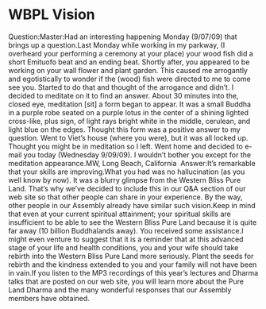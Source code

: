 # WBPL Vision

Question:Master:​Had an interesting happening Monday (9/07/09) that brings up a question.​Last Monday while working in my parkway, (I overheard your performing a ceremony at your place) your wood fish did a short Emituofo beat and an ending beat. Shortly after, you appeared to be working on your wall flower and plant garden. This caused me arrogantly and egotistically to wonder if the (wood) fish were directed to me to come see you. Started to do that and thought of the arrogance and didn’t.      I decided to meditate on it to find an answer. About 30 minutes into the, closed eye, meditation [sit] a form began to appear. It was a small Buddha in a purple robe seated on a purple lotus in the center of a shining lighted cross-like, plus sign, of light rays bright white in the middle, cerulean, and light blue on the edges. Thought this form was a positive answer to my question. Went to Viet’s house (where you were), but it was all locked up. Thought you might be in meditation so I left. Went home and decided to e-mail you today (Wednesday 9/09/09). I wouldn’t bother you except for the meditation appearance.​MW, Long Beach, California   Answer:It’s remarkable that your skills are improving.What you had was no hallucination (as you well know by now). It was a blurry glimpse from the Western Bliss Pure Land. That’s why we’ve decided to include this in our Q&A section of our web site so that other people can share in your experience. By the way, other people in our Assembly already have similar such vision.Keep in mind that even at your current spiritual attainment; your spiritual skills are insufficient to be able to see the Western Bliss Pure Land because it is quite far away (10 billion Buddhalands away). You received some assistance.I might even venture to suggest that it is a reminder that at this advanced stage of your life and health conditions, you and your wife should take rebirth into the Western Bliss Pure Land more seriously. Plant the seeds for rebirth and the kindness extended to you and your family will not have been in vain.​If you listen to the MP3 recordings of this year’s lectures and Dharma talks that are posted on our web site, you will learn more about the Pure Land Dharma and the many wonderful responses that our Assembly members have obtained.